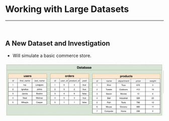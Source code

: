 # Working with Large Datasets

<hr>
<br>

## A New Dataset and Investigation

- Will simulate a basic commerce store.

![new dataset](../resources/new_dataset.JPG)